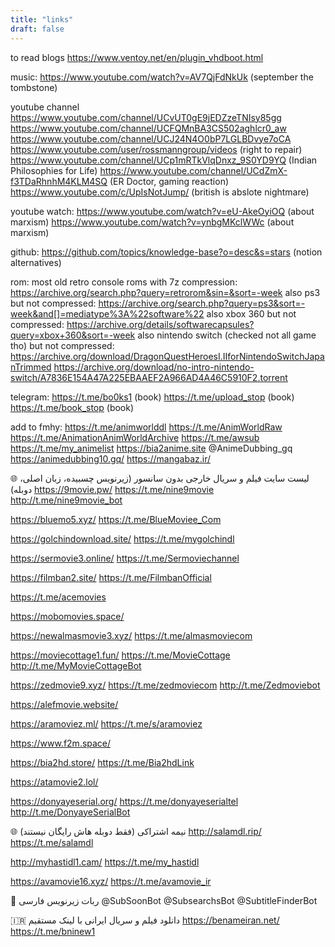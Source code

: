 ```yaml
---
title: "links"
draft: false
---
```


to read blogs
https://www.ventoy.net/en/plugin_vhdboot.html

music:
https://www.youtube.com/watch?v=AV7QjFdNkUk
(september the tombstone)

youtube channel
https://www.youtube.com/channel/UCvUT0gE9jEDZzeTNIsy85gg
https://www.youtube.com/channel/UCFQMnBA3CS502aghlcr0_aw
https://www.youtube.com/channel/UCJ24N4O0bP7LGLBDvye7oCA
https://www.youtube.com/user/rossmanngroup/videos (right to repair)
https://www.youtube.com/channel/UCp1mRTkVlqDnxz_9S0YD9YQ (Indian Philosophies for Life)
https://www.youtube.com/channel/UCdZmX-f3TDaRhnhM4KLM4SQ (ER Doctor, gaming reaction)
https://www.youtube.com/c/UpIsNotJump/ (british is abslote nightmare)

youtube watch:
https://www.youtube.com/watch?v=eU-AkeOyiOQ (about marxism)
https://www.youtube.com/watch?v=ynbgMKclWWc (about marxism)

github:
https://github.com/topics/knowledge-base?o=desc&s=stars (notion alternatives)

rom:
most old retro console roms with 7z compression: 
https://archive.org/search.php?query=retrorom&sin=&sort=-week
also ps3 but not compressed: 
https://archive.org/search.php?query=ps3&sort=-week&and[]=mediatype%3A%22software%22
also xbox 360 but not compressed:
https://archive.org/details/softwarecapsules?query=xbox+360&sort=-week
also nintendo switch (checked not all game tho) but not compressed:
https://archive.org/download/DragonQuestHeroesI.IIforNintendoSwitchJapanTrimmed
https://archive.org/download/no-intro-nintendo-switch/A7836E154A47A225EBAAEF2A966AD4A46C5910F2.torrent

telegram:
https://t.me/bo0ks1 (book)
https://t.me/upload_stop (book)
https://t.me/book_stop (book)

add to fmhy:
https://t.me/animworlddl
https://t.me/AnimWorldRaw
https://t.me/AnimationAnimWorldArchive
https://t.me/awsub
https://t.me/my_animelist
https://bia2anime.site
@AnimeDubbing_gq
https://animedubbing10.gq/
https://mangabaz.ir/

🌐 لیست سایت فیلم و سریال خارجی بدون سانسور (زیرنویس چسبیده، زبان اصلی، دوبله)
https://9movie.pw/
https://t.me/nine9movie
http://t.me/nine9movie_bot

https://bluemo5.xyz/
https://t.me/BlueMoviee_Com

https://golchindownload.site/
https://t.me/mygolchindl

https://sermovie3.online/
https://t.me/Sermoviechannel



https://filmban2.site/
https://t.me/FilmbanOfficial

https://t.me/acemovies

https://mobomovies.space/

https://newalmasmovie3.xyz/
https://t.me/almasmoviecom

https://moviecottage1.fun/
https://t.me/MovieCottage
http://t.me/MyMovieCottageBot

https://zedmovie9.xyz/
https://t.me/zedmoviecom
http://t.me/Zedmoviebot

https://alefmovie.website/

https://aramoviez.ml/
https://t.me/s/aramoviez

https://www.f2m.space/

https://bia2hd.store/
https://t.me/Bia2hdLink

https://atamovie2.lol/

https://donyayeserial.org/
https://t.me/donyayeserialtel
http://t.me/DonyayeSerialBot


🌐 نیمه اشتراکی (فقط دوبله هاش رایگان نیستند)
http://salamdl.rip/
https://t.me/salamdl

http://myhastidl1.cam/
https://t.me/my_hastidl

https://avamovie16.xyz/
https://t.me/avamovie_ir

🤖 ربات زیرنویس فارسی
@SubSoonBot
@SubsearchsBot
@SubtitleFinderBot

🇮🇷 دانلود فیلم و سریال ایرانی با لینک مستقیم
https://benameiran.net/
https://t.me/bninew1